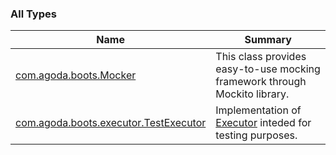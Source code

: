 

### All Types

| Name | Summary |
|---|---|
| [com.agoda.boots.Mocker](../com.agoda.boots/-mocker/index.md) | This class provides easy-to-use mocking framework through Mockito library. |
| [com.agoda.boots.executor.TestExecutor](../com.agoda.boots.executor/-test-executor/index.md) | Implementation of [Executor](#) inteded for testing purposes. |
